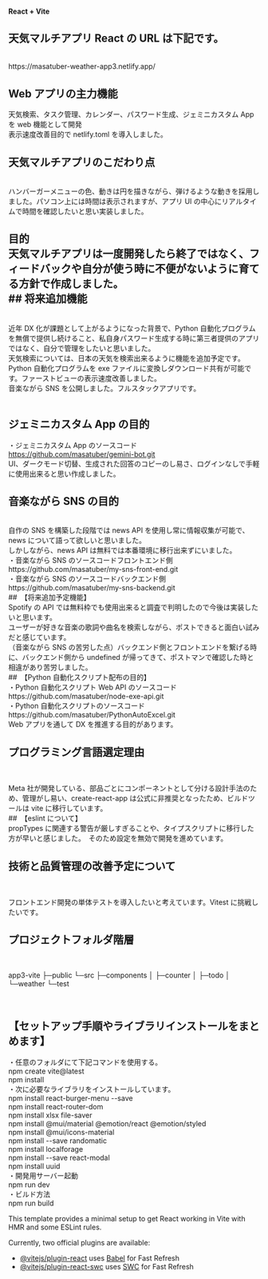 #### React + Vite

## 天気マルチアプリ React の URL は下記です。
<br>
https://masatuber-weather-app3.netlify.app/
<br> 

## Web アプリの主力機能
 天気検索、タスク管理、カレンダー、パスワード生成、ジェミニカスタム App を web 機能として開発<br>
表示速度改善目的で netlify.toml を導入しました。<br>

## 天気マルチアプリのこだわり点
<br>
ハンバーガーメニューの色、動きは円を描きながら、弾けるような動きを採用しました。パソコン上には時間は表示されますが、アプリ UI の中心にリアルタイムで時間を確認したいと思い実装しました。<br>

## 目的<br>天気マルチアプリは一度開発したら終了ではなく、フィードバックや自分が使う時に不便がないように育てる方針で作成しました。<br> ## 将来追加機能
<br>
近年 DX 化が課題として上がるようになった背景で、Python 自動化プログラムを無償で提供し続けること、私自身パスワード生成する時に第三者提供のアプリではなく、自分で管理をしたいと思いました。<br>
天気検索については、日本の天気を検索出来るように機能を追加予定です。<br>
Python 自動化プログラムを exe ファイルに変換しダウンロード共有が可能です。ファーストビューの表示速度改善しました。<br>
音楽ながら SNS を公開しました。フルスタックアプリです。<br>
<br>

## ジェミニカスタム App の目的<br>
・ジェミニカスタム App のソースコード<br>
https://github.com/masatuber/gemini-bot.git<br>
UI、ダークモード切替、生成された回答のコピーのし易さ、ログインなしで手軽に使用出来ると思い作成しました。<br>

## 音楽ながら SNS の目的
<br>
自作の SNS を構築した段階では news API を使用し常に情報収集が可能で、news について語って欲しいと思いました。<br>
しかしながら、news API は無料では本番環境に移行出来ずにいました。<br>
・音楽ながら SNS のソースコードフロントエンド側<br>
https://github.com/masatuber/my-sns-front-end.git<br>
・音楽ながら SNS のソースコードバックエンド側<br>
https://github.com/masatuber/my-sns-backend.git<br> ##　【将来追加予定機能】<br>
Spotify の API では無料枠でも使用出来ると調査で判明したので今後は実装したいと思います。<br>
ユーザーが好きな音楽の歌詞や曲名を検索しながら、ポストできると面白い試みだと感じています。<br>
（音楽ながら SNS の苦労した点）バックエンド側とフロントエンドを繋げる時に、バックエンド側から undefined が帰ってきて、ポストマンで確認した時と相違があり苦労しました。<br> ##　【Python 自動化スクリプト配布の目的】<br>
・Python 自動化スクリプト Web API のソースコード<br>
https://github.com/masatuber/node-exe-api.git<br>
・Python 自動化スクリプトのソースコード<br>
https://github.com/masatuber/PythonAutoExcel.git<br>
Web アプリを通して DX を推進する目的があります。

## プログラミング言語選定理由
<br>

Meta 社が開発している、部品ごとにコンポーネントとして分ける設計手法のため、管理がし易い、create-react-app は公式に非推奨となったため、ビルドツールは vite に移行しています。<br> ##　【eslint について】<br>
propTypes に関連する警告が厳しすぎることや、タイプスクリプトに移行した方が早いと感じました。　そのため設定を無効で開発を進めています。<br>

## 技術と品質管理の改善予定について
<br>

フロントエンド開発の単体テストを導入したいと考えています。Vitest に挑戦したいです。<br>

## プロジェクトフォルダ階層

<br>

app3-vite
├─public
└─src
├─components
│ ├─counter
│ ├─todo
│ └─weather
└─test

<br>

## 【セットアップ手順やライブラリインストールをまとめます】<br>

・任意のフォルダにて下記コマンドを使用する。<br>
npm create vite@latest<br>
npm install<br>
・次に必要なライブラリをインストールしています。<br>
npm install react-burger-menu --save<br>
npm install react-router-dom<br>
npm install xlsx file-saver<br>
npm install @mui/material @emotion/react @emotion/styled<br>
npm install @mui/icons-material<br>
npm install --save randomatic<br>
npm install localforage<br>
npm install --save react-modal<br>
npm install uuid<br>
・開発用サーバー起動<br>
npm run dev<br>
・ビルド方法<br>
npm run build<br>

This template provides a minimal setup to get React working in Vite with HMR and some ESLint rules.

Currently, two official plugins are available:

- [@vitejs/plugin-react](https://github.com/vitejs/vite-plugin-react/blob/main/packages/plugin-react/README.md) uses [Babel](https://babeljs.io/) for Fast Refresh
- [@vitejs/plugin-react-swc](https://github.com/vitejs/vite-plugin-react-swc) uses [SWC](https://swc.rs/) for Fast Refresh
